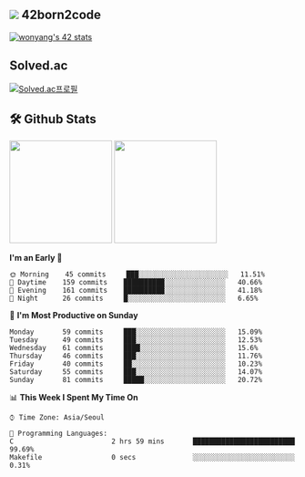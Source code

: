 
## <img src="https://img.shields.io/badge/-000000?style=flat&logo=42&logoColor=white"> 42born2code
[![wonyang's 42 stats](https://badge42.vercel.app/api/v2/cl5nhe5b6007809kydha7ht42/stats?cursusId=21&coalitionId=88)](https://profile.intra.42.fr/users/wonyang)

## Solved.ac
[![Solved.ac프로필](http://mazassumnida.wtf/api/v2/generate_badge?boj=bennyws)](https://solved.ac/bennyws)

## 🛠️ Github Stats
<p>
  <img height="180em" src="https://github-readme-stats-veggie-garden.vercel.app/api?username=gemstoneyang&show_icons=true&include_all_commits=true&bg_color=30,e96443,904e95&title_color=fff&text_color=fff">
  <img height="180em" src="https://github-readme-stats-veggie-garden.vercel.app/api/top-langs/?username=gemstoneyang&layout=compact&bg_color=30,e96443,904e95&title_color=fff&text_color=fff">
</p>

<!--START_SECTION:waka-->
**I'm an Early 🐤** 

```text
🌞 Morning    45 commits     ███░░░░░░░░░░░░░░░░░░░░░░   11.51% 
🌆 Daytime    159 commits    ██████████░░░░░░░░░░░░░░░   40.66% 
🌃 Evening    161 commits    ██████████░░░░░░░░░░░░░░░   41.18% 
🌙 Night      26 commits     █░░░░░░░░░░░░░░░░░░░░░░░░   6.65%

```
📅 **I'm Most Productive on Sunday** 

```text
Monday       59 commits     ███░░░░░░░░░░░░░░░░░░░░░░   15.09% 
Tuesday      49 commits     ███░░░░░░░░░░░░░░░░░░░░░░   12.53% 
Wednesday    61 commits     ████░░░░░░░░░░░░░░░░░░░░░   15.6% 
Thursday     46 commits     ███░░░░░░░░░░░░░░░░░░░░░░   11.76% 
Friday       40 commits     ██░░░░░░░░░░░░░░░░░░░░░░░   10.23% 
Saturday     55 commits     ███░░░░░░░░░░░░░░░░░░░░░░   14.07% 
Sunday       81 commits     █████░░░░░░░░░░░░░░░░░░░░   20.72%

```


📊 **This Week I Spent My Time On** 

```text
⌚︎ Time Zone: Asia/Seoul

💬 Programming Languages: 
C                        2 hrs 59 mins       █████████████████████████   99.69% 
Makefile                 0 secs              ░░░░░░░░░░░░░░░░░░░░░░░░░   0.31%

```


<!--END_SECTION:waka-->
